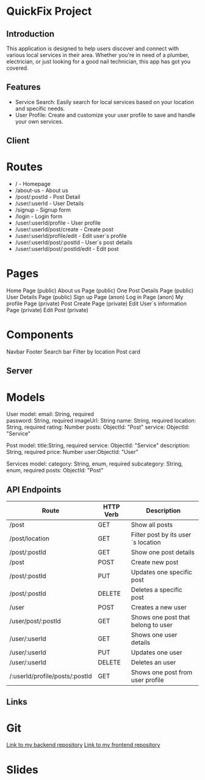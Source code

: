 # QuickFix Project

## Introduction
This application is designed to help users discover and connect with various local services in their area. Whether you're in need of a plumber, electrician, or just looking for a good nail technician, this app has got you covered.

## Features
- Service Search: Easily search for local services based on your location and specific needs.
- User Profile: Create and customize your user profile to save and handle your own services. 

## Client
# Routes
* / - Homepage
* /about-us - About us 
* /post/:postId - Post Detail 
* /user/:userId - User Details 
* /signup - Signup form
* /login - Login form
* /user/:userId/profile - User profile
* /user/:userId/post/create - Create post 
* /user/:userId/profile/edit - Edit user´s profile
* /user/:userId/post/:postId - User´s post details
* /user/:userId/post/:postId/edit - Edit post

# Pages

Home Page (public)
About us Page (public)
One Post Details Page (public)
User Details Page (public)
Sign up Page (anon)
Log in Page (anon)
My profile Page (private)
Post Create Page (private)
Edit User´s information Page (private)
Edit Post (private)

# Components

Navbar
Footer
Search bar
Filter by location
Post card

## Server
# Models

User model: 
email: String, required   
password: String, required
imageUrl: String
name: String, required
location: String, required
rating: Number
posts: ObjectId: "Post" 
service: ObjectId: "Service"

Post model:
title:String, required
service: ObjectId: "Service"
description: String, required
price: Number
user:ObjectId: "User"

Services model:
category: String, enum, required
subcategory: String, enum, required
posts: ObjectId: "Post" 

## API Endpoints

| Route                    | HTTP Verb | Description                            |
|--------------------------|-----------|----------------------------------------|
| /post                    | GET       | Show all posts                         |
| /post/location           | GET       | Filter post by its user´s location     |
| /post/:postId            | GET       | Show one post details                  |
| /post                    | POST      | Create new post                       |
| /post/:postId            | PUT       | Updates one specific post              |
| /post/:postId            | DELETE    | Deletes a specific post                |
| /user                    | POST      | Creates a new user                    |
| /user/post/:postId       | GET       | Shows one post that belong to user    |
| /user/:userId            | GET       | Shows one user details                |
| /user/:userId            | PUT       | Updates one user                      |
| /user/:userId            | DELETE    | Deletes an user                       |
| /:userId/profile/posts/:postId | GET   | Shows one post from user profile      |


## Links

# Git
[Link to my backend repository](https://github.com/Natpinper/quickFix-backend)
[Link to my frontend repository](https://github.com/Natpinper/quickFix-frontend)


# Slides
